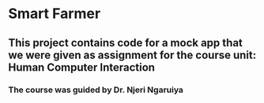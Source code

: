 # Smart Farmer
## This project contains code for a mock app that we were given as assignment for the course unit: Human Computer Interaction
### The course was guided by Dr. Njeri Ngaruiya